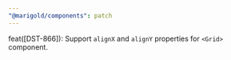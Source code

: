 ```yaml
---
"@marigold/components": patch
---
```


feat([DST-866]): Support `alignX` and `alignY` properties for `<Grid>` component.
